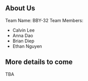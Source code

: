 ## About Us
Team Name: BBY-32
Team Members: 
- Calvin Lee
- Anna Dao
- Brian Diep
- Ethan Nguyen

## More details to come
TBA